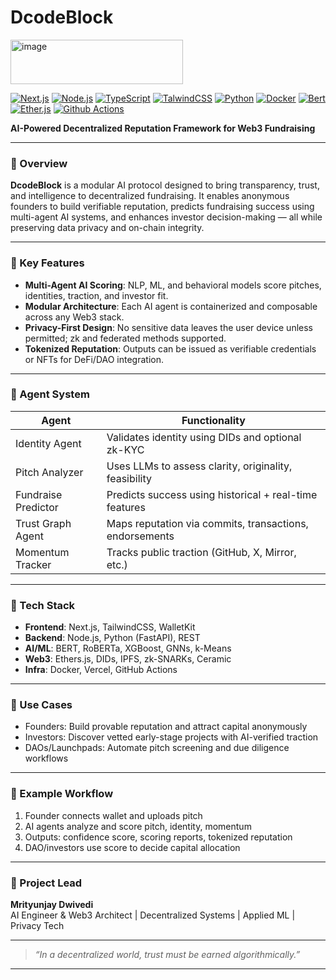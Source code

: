 # DcodeBlock 
<img width="276" height="71" alt="image" src="https://github.com/user-attachments/assets/cb1f8531-efe2-43d8-822d-1e2a2c978ec1" />

[![Next.js](https://img.shields.io/badge/Next.js-18.0-green.svg)](https://www.next.jslang.org/)
[![Node.js](https://img.shields.io/badge/Node.js-3.8+-yellow.svg)](https://www.node.jslang.org/)
[![TypeScript](https://img.shields.io/badge/TypeScript-5.5.3-brown.svg)](https://www.typescriptlang.org/)
[![TalwindCSS](https://img.shields.io/badge/TalwindCSS-8.2-pink.svg)](https://www.talwindcsslang.org/)
[![Python](https://img.shields.io/badge/Python-3.8+-orange.svg)](https://www.Pythonlang.org/)
[![Docker](https://img.shields.io/badge/Node.js-1.2+-yellow.svg)](https://www.Dockerlang.org/)
[![Bert](https://img.shields.io/badge/Node.js-2.5+-pink.svg)](https://www.Bertlang.org/)
[![Ether.js](https://img.shields.io/badge/Ether.js-1.0+-red.svg)](https://www.Ether.jslang.org/)
[![Github Actions](https://img.shields.io/badge/GithubAction-3.2+-Skyblue.svg)](https://www.GithubActionslang.org/)





**AI-Powered Decentralized Reputation Framework for Web3 Fundraising**

---

### 🔹 Overview  
**DcodeBlock** is a modular AI protocol designed to bring transparency, trust, and intelligence to decentralized fundraising. It enables anonymous founders to build verifiable reputation, predicts fundraising success using multi-agent AI systems, and enhances investor decision-making — all while preserving data privacy and on-chain integrity.

---

### 🔹 Key Features  
- **Multi-Agent AI Scoring**: NLP, ML, and behavioral models score pitches, identities, traction, and investor fit.  
- **Modular Architecture**: Each AI agent is containerized and composable across any Web3 stack.  
- **Privacy-First Design**: No sensitive data leaves the user device unless permitted; zk and federated methods supported.  
- **Tokenized Reputation**: Outputs can be issued as verifiable credentials or NFTs for DeFi/DAO integration.

---

### 🔹 Agent System  
| Agent                | Functionality                                           |
|---------------------|---------------------------------------------------------|
| Identity Agent       | Validates identity using DIDs and optional zk-KYC       |
| Pitch Analyzer       | Uses LLMs to assess clarity, originality, feasibility   |
| Fundraise Predictor  | Predicts success using historical + real-time features  |
| Trust Graph Agent    | Maps reputation via commits, transactions, endorsements |
| Momentum Tracker     | Tracks public traction (GitHub, X, Mirror, etc.)        |

---

### 🔹 Tech Stack  
- **Frontend**: Next.js, TailwindCSS, WalletKit  
- **Backend**: Node.js, Python (FastAPI), REST  
- **AI/ML**: BERT, RoBERTa, XGBoost, GNNs, k-Means  
- **Web3**: Ethers.js, DIDs, IPFS, zk-SNARKs, Ceramic  
- **Infra**: Docker, Vercel, GitHub Actions

---

### 🔹 Use Cases  
- Founders: Build provable reputation and attract capital anonymously  
- Investors: Discover vetted early-stage projects with AI-verified traction  
- DAOs/Launchpads: Automate pitch screening and due diligence workflows

---

### 🔹 Example Workflow  
1. Founder connects wallet and uploads pitch  
2. AI agents analyze and score pitch, identity, momentum  
3. Outputs: confidence score, scoring reports, tokenized reputation  
4. DAO/investors use score to decide capital allocation  

---

### 🔹 Project Lead  
**Mrityunjay Dwivedi**  
AI Engineer & Web3 Architect | Decentralized Systems | Applied ML | Privacy Tech

---

> *“In a decentralized world, trust must be earned algorithmically.”*

---

